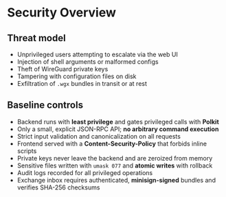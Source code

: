 # Security Overview

## Threat model
- Unprivileged users attempting to escalate via the web UI
- Injection of shell arguments or malformed configs
- Theft of WireGuard private keys
- Tampering with configuration files on disk
- Exfiltration of `.wgx` bundles in transit or at rest

## Baseline controls
- Backend runs with **least privilege** and gates privileged calls with **Polkit**
- Only a small, explicit JSON-RPC API; **no arbitrary command execution**
- Strict input validation and canonicalization on all requests
- Frontend served with a **Content-Security-Policy** that forbids inline scripts
- Private keys never leave the backend and are zeroized from memory
- Sensitive files written with `umask 077` and **atomic writes** with rollback
- Audit logs recorded for all privileged operations
- Exchange inbox requires authenticated, **minisign-signed** bundles and verifies SHA-256 checksums

